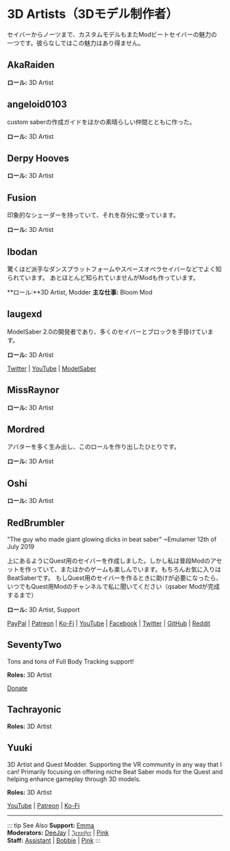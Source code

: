 # 3D Artists（3Dモデル制作者）
セイバーからノーツまで、カスタムモデルもまたModビートセイバーの魅力の一つです。彼らなしではこの魅力はあり得ません。

## AkaRaiden
**ロール:** 3D Artist

## angeloid0103
custom saberの作成ガイドをほかの素晴らしい仲間とともに作った。

**ロール:** 3D Artist

## Derpy Hooves
**ロール:** 3D Artist

## Fusion
印象的なシェーダーを持っていて、それを存分に使っています。

**ロール:** 3D Artist

## Ibodan
驚くほど派手なダンスプラットフォームやスペースオペラセイバーなどでよく知られています。 あとほとんど知られていませんがModも作っています。

**ロール:**3D Artist, Modder **主な仕事:** Bloom Mod

## laugexd
ModelSaber 2.0の開発者であり、多くのセイバーとブロックを手掛けています。

**ロール:** 3D Artist

[Twitter](https://twitter.com/laugexd) | [YouTube](https://www.youtube.com/channel/UCr_JES9nBCUaAR9-UbgDMRw) | [ModelSaber](https://modelsaber.com/Profile/?user=146243483898871808)

## MissRaynor
**ロール:** 3D Artist

## Mordred
アバターを多く生み出し、このロールを作り出したひとりです。

**ロール:** 3D Artist

## Oshi
**ロール:** 3D Artist

## RedBrumbler
"The guy who made giant glowing dicks in beat saber" ~Emulamer 12th of July 2019

上にあるようにQuest用のセイバーを作成しました。しかし私は普段Modのアセットを作っていて、またほかのゲームも楽しんでいます。もちろんお気に入りはBeatSaberです。 もしQuest用のセイバーを作るときに助けが必要になったら、いつでもQuest用Modのチャンネルで私に聞いてください（qsaber Modが完成するまで）

**ロール:** 3D Artist, Support

[PayPal](https://paypal.me/RedBrumblerOfficial?locale.x=nl_NL) | [Patreon](https://www.patreon.com/RedBrumbler) | [Ko-Fi](https://ko-fi.com/redbrumbler) | [YouTube](https://www.youtube.com/channel/UCYmzlDob8BQYWrOQWkHtCpQ) | [Facebook](https://www.facebook.com/red.brumbler.7) | [Twitter](https://twitter.com/RedBrumbler) | [GitHub](https://github.com/RedBrumbler/BeatOnCustomSabers) | [Reddit](https://www.reddit.com/user/RedBrumbler/)

## SeventyTwo
Tons and tons of Full Body Tracking support!

**Roles:** 3D Artist

[Donate](https://paypal.me/theseventytwo)

## Tachrayonic
**Roles:** 3D Artist

## Yuuki
3D Artist and Quest Modder. Supporting the VR community in any way that I can! Primarily focusing on offering niche Beat Saber mods for the Quest and helping enhance gameplay through 3D models.

**Roles:** 3D Artist

[YouTube](https://www.youtube.com/channel/UCIH4NTKdVNjnJpfuMrk71Fw) | [Patreon](https://www.patreon.com/yuukisaves) | [Ko-Fi](https://ko-fi.com/supportyuuki)

---

<!-- markdownlint-disable MD013 -->
::: tip See Also **Support:** [Emma](./supports.md#emma)  
**Moderators:** [DeeJay](./moderators.md#deejay) | [𝔍𝔢𝔫𝔫𝔦𝔣𝔢𝔯](./moderators.md#jennifer) | [Pink](./moderators.md#pink)  
**Staff:** [Assistant](./staff.md#assistant) | [Bobbie](./staff.md#bobbie) | [Pink](./staff.md#pink) :::
